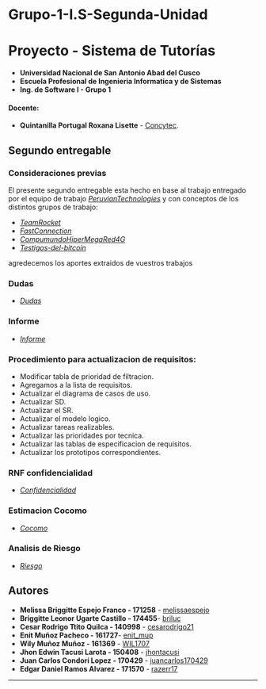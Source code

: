 # Grupo-1-I.S-Segunda-Unidad
# Proyecto - Sistema de Tutorías
- **Universidad Nacional de San Antonio Abad del Cusco**
- **Escuela Profesional de Ingenieria Informatica y de Sistemas**
- **Ing. de Software I - Grupo 1**
#### Docente:
- **Quintanilla Portugal Roxana Lisette** - [Concytec](http://directorio.concytec.gob.pe/appDirectorioCTI/VerDatosInvestigador.do?id_investigador=40930).
## Segundo entregable
### **Consideraciones previas**
El presente segundo entregable esta hecho en base al trabajo entregado por el equipo de trabajo
_[PeruvianTechnologies](https://github.com/Claudiars20/PeruvianTechnologies_IngSoft)_ 
y con conceptos de los distintos grupos de trabajo:
* _[TeamRocket](https://github.com/VkCarlin/TeamRocket)_
* _[FastConnection](https://github.com/AlexHelder-Tyzer/IngSoft-FastConnection)_
* _[CompumundoHiperMegaRed4G](https://github.com/razerr17/Compumundo_Hiper_Mega_Red_G4)_
* _[Testigos-del-bitcoin](https://github.com/WidmarO/Testigos-del-bitcoin)_

agredecemos los aportes extraidos de vuestros trabajos
### **Dudas**
* _[Dudas](https://docs.google.com/document/d/19Lbyj0zbaXeI-JDKwL5Q3aw5zZf0US3EbLihIBADTWE/edit)_
### **Informe**
* _[Informe](https://docs.google.com/document/d/1pgaCNmPrK4FzlS2riLuAyA2kxl1-kagwGfYvNBnqboM/edit)_

### **Procedimiento para actualizacion de requisitos:**
- Modificar tabla de prioridad de filtracion.
- Agregamos  a la lista  de requisitos.
- Actualizar el diagrama de casos de uso.
- Actualizar SD.
- Actualizar el SR.
- Actualizar el modelo logico.
- Actualizar tareas realizables.
- Actualizar las prioridades por tecnica.
- Actualizar las tablas de especificacion de requisitos.
- Actualizar los prototipos correspondientes.


### **RNF confidencialidad**
* _[Confidencialidad](https://github.com/razerr17/Grupo-1-I.S-Segunda-Unidad/blob/main/Modelos/NFRConfidencialidad.png)_
### **Estimacion Cocomo**
* _[Cocomo](https://docs.google.com/document/d/1iu4GzGoD8HzfxKUe6fUxnTN9sFydXYX9FV1S2n1rQlI/edit)_
### **Analisis de Riesgo**
* _[Riesgo](https://docs.google.com/document/d/1sDjWP60GWTpfousy8ObzpAJhK-Yoa4mHtFFfxCeuIn4/edit#heading=h.osx4xe9kvx4)_


## Autores
* **Melissa Briggitte Espejo Franco - 171258** - [melissaespejo](https://github.com/melissaespejo)
* **Briggitte  Leonor Ugarte Castillo  - 174455**- [briluc](https://github.com/briluc)
* **Cesar Rodrigo Ttito Quilca - 140998** - [cesarodrigo21](https://github.com/cesarodrigo21)
* **Enit Muñoz Pacheco - 161727**- [enit_mup](https://github.com/enit_mup)
* **Wily Muñoz Muñoz - 161369** - [WIL1707](https://github.com/WIL1707)
* **Jhon Edwin Tacusi Larota - 150408** - [jhontacusi](https://github.com/jhontacusi)
* **Juan Carlos Condori Lopez - 170429** - [juancarlos170429](https://github.com/juancarlos170429)
* **Edgar Daniel Ramos Alvarez - 171570** - [razerr17](https://github.com/razerr17)

--- 
